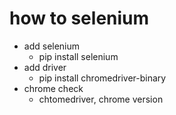 # how to selenium
- add selenium
    - pip install selenium
- add driver
    - pip install chromedriver-binary
- chrome check
    - chtomedriver, chrome version
